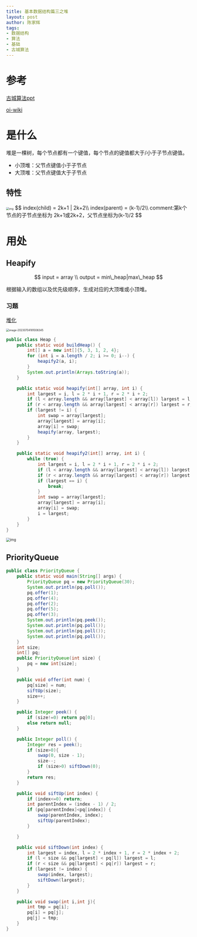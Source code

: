 ```yaml
---
title: 基本数据结构篇三之堆
layout: post
author: 陈家辉
tags:
- 数据结构
- 算法
- 基础
- 古城算法
---
```


# 参考

[古城算法ppt](https://docs.google.com/presentation/d/1au50lTOsmbxkfg9tVUFNqx73ZF335al4L1Vj2abR8EA/edit#slide=id.p)

[oi-wiki](https://oi-wiki.org/ds/heap/)

# 是什么

堆是一棵树，每个节点都有一个键值，每个节点的键值都大于/小于子节点键值。

* 小顶堆：父节点键值小于子节点
* 大顶堆：父节点键值大于子节点

## 特性

<img src="https://cdn.jsdelivr.net/gh/CJH876492153/picture@main/SecDTtS3jQ-R0jj3cMMnFhUzo6qJWTJu4TbGsFqOVfzbgxOsvob7VtyAWbOlxKgQ2u0aY_fxGv-vIQ2tYB1WODiy5z2IpJCkgn5j9Uz5fSX7xITvHnCHYrn1NlVndxqxF95AkXJXM-l5QPRCjsEHqVnN=s2048.png" alt="img" style="zoom:50%;" />
$$
index(child) = 2k+1 | 2k+2\\
index(parent) = (k-1)/2\\
comment:第k个节点的子节点坐标为 2k+1或2k+2，父节点坐标为(k-1)/2
$$

# 用处

## Heapify

$$
input = array \\
output = min\_heap|max\_heap
$$

根据输入的数组以及优先级顺序，生成对应的大顶堆或小顶堆。

### 习题

[堆化](https://www.lintcode.com/problem/130/)

<img src="https://cdn.jsdelivr.net/gh/CJH876492153/picture@main/image-20230704181006345.png" alt="image-20230704181006345" style="zoom: 50%;" />

```java
public class Heap {
    public static void buildHeap() {
        int[] a = new int[]{5, 3, 1, 2, 4};
        for (int i = a.length / 2; i >= 0; i--) {
            heapify2(a, i);
        }
        System.out.println(Arrays.toString(a));
    }

    public static void heapify(int[] array, int i) {
        int largest = i, l = 2 * i + 1, r = 2 * i + 2;
        if (l < array.length && array[largest] < array[l]) largest = l;
        if (r < array.length && array[largest] < array[r]) largest = r;
        if (largest != i) {
            int swap = array[largest];
            array[largest] = array[i];
            array[i] = swap;
            heapify(array, largest);
        }
    }

    public static void heapify2(int[] array, int i) {
        while (true) {
            int largest = i, l = 2 * i + 1, r = 2 * i + 2;
            if (l < array.length && array[largest] < array[l]) largest = l;
            if (r < array.length && array[largest] < array[r]) largest = r;
            if (largest == i) {
                break;
            }
            int swap = array[largest];
            array[largest] = array[i];
            array[i] = swap;
            i = largest;
        }
    }
}
```

<img src="https://cdn.jsdelivr.net/gh/Chenjiahui0/picture@main/202307042218550.png" alt="img" style="zoom:67%;" />

## PriorityQueue

```java
public class PriorityQueue {
    public static void main(String[] args) {
        PriorityQueue pq = new PriorityQueue(30);
        System.out.println(pq.poll());
        pq.offer(1);
        pq.offer(4);
        pq.offer(2);
        pq.offer(5);
        pq.offer(3);
        System.out.println(pq.peek());
        System.out.println(pq.poll());
        System.out.println(pq.poll());
        System.out.println(pq.poll());
    }
    int size;
    int[] pq;
    public PriorityQueue(int size) {
        pq = new int[size];
    }

    public void offer(int num) {
        pq[size] = num;
        siftUp(size);
        size++;
    }

    public Integer peek() {
        if (size!=0) return pq[0];
        else return null;
    }

    public Integer poll() {
        Integer res = peek();
        if (size>0){
            swap(0, size - 1);
            size--;
            if (size>0) siftDown(0);
        }
        return res;
    }

    public void siftUp(int index) {
        if (index<=0) return;
        int parentIndex = (index - 1) / 2;
        if (pq[parentIndex]<pq[index]) {
            swap(parentIndex, index);
            siftUp(parentIndex);
        }

    }

    public void siftDown(int index) {
        int largest = index, l = 2 * index + 1, r = 2 * index + 2;
        if (l < size && pq[largest] < pq[l]) largest = l;
        if (r < size && pq[largest] < pq[r]) largest = r;
        if (largest != index) {
            swap(index, largest);
            siftDown(largest);
        }
    }

    public void swap(int i,int j){
        int tmp = pq[i];
        pq[i] = pq[j];
        pq[j] = tmp;
    }
}
```
